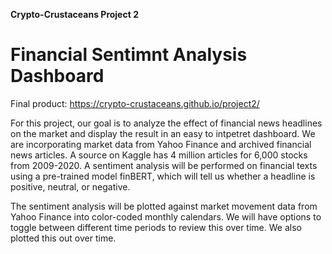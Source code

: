 **Crypto-Crustaceans Project 2**
# Financial Sentimnt Analysis Dashboard

Final product: https://crypto-crustaceans.github.io/project2/

For this project, our goal is to analyze the effect of financial news headlines on the market and display the result in an easy to intpetret dashboard. We are incorporating market data from Yahoo Finance and archived financial news articles. A source on Kaggle has 4 million articles for 6,000 stocks from 2009-2020. A sentiment analysis will be performed on financial texts using a pre-trained model finBERT, which will tell us whether a headline is positive, neutral, or negative.

The sentiment analysis will be plotted against market movement data from Yahoo Finance into color-coded monthly calendars. We will have options to toggle between different time periods to review this over time. We also plotted this out over time.

